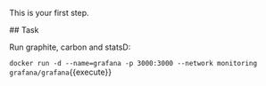 This is your first step.

## Task

Run graphite, carbon and statsD:

`docker run -d --name=grafana -p 3000:3000 --network monitoring grafana/grafana`{{execute}}
